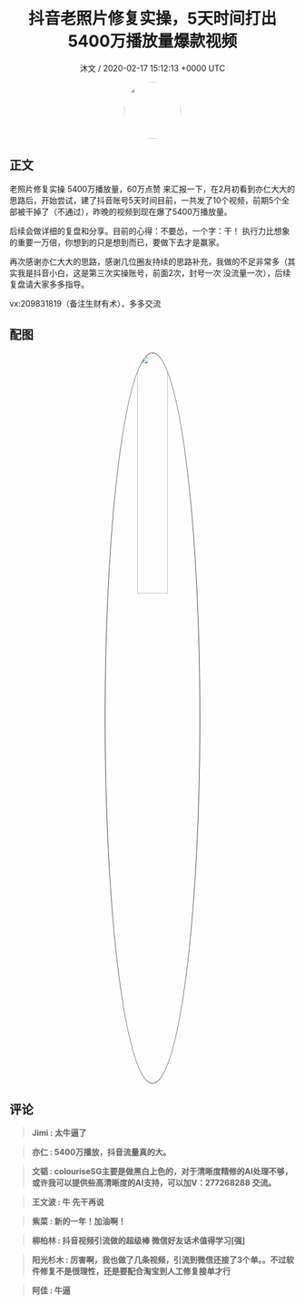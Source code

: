 <h1 align="center">抖音老照片修复实操，5天时间打出5400万播放量爆款视频</h1>
<p align="center">
    <a>沐文 / 2020-02-17 15:12:13 &#43;0000 UTC</a>
</p>

<div align="center">
    <img src="https://images.zsxq.com/FtXjMTW_v0RoXGB7sDvSQvWG--F-?e=1590940799&amp;token=kIxbL07-8jAj8w1n4s9zv64FuZZNEATmlU_Vm6zD:_9QK4qYZpDXzer8za-2ImZ-cNwU=" width="100" height="100" style="border:1px solid;border-radius:50%; color:#ffffff"/>
</div>

## 正文

<div>
 
老照片修复实操
5400万播放量，60万点赞
来汇报一下，在2月初看到亦仁大大的思路后，开始尝试，建了抖音账号5天时间目前，一共发了10个视频，前期5个全部被干掉了（不通过），昨晚的视频到现在爆了5400万播放量。

后续会做详细的复盘和分享。目前的心得：不要怂，一个字：干！  执行力比想象的重要一万倍，你想到的只是想到而已，要做下去才是赢家。

再次感谢亦仁大大的思路，感谢几位圈友持续的思路补充，我做的不足非常多（其实我是抖音小白，这是第三次实操账号，前面2次，封号一次 没流量一次），后续复盘请大家多多指导。

vx:209831819（备注生财有术），多多交流
</div>

## 配图
<div class="image" align="center">

<img src="https://images.zsxq.com/Fsq0iMPwzjtFjjclskIGGd2S4zXE?e=1590940799&amp;token=kIxbL07-8jAj8w1n4s9zv64FuZZNEATmlU_Vm6zD:E-XUugy-aQga9BYfOzYWHnuiRCE=" width="33%" height="33%" style="border:1px solid;border-radius:50%; color:#3c3f41"/>

</div>

## 评论

<div align="left">
<div>

<blockquote >
<span> <strong>Jimi : 太牛逼了 </strong></span>
</blockquote>

<blockquote >
<span> <strong>亦仁 : 5400万播放，抖音流量真的大。 </strong></span>
</blockquote>

<blockquote >
<span> <strong>文韬 : colouriseSG主要是做黑白上色的，对于清晰度精修的AI处理不够，或许我可以提供些高清晰度的AI支持，可以加V：277268288 交流。 </strong></span>
</blockquote>

<blockquote >
<span> <strong>王文波 : 牛 先干再说 </strong></span>
</blockquote>

<blockquote >
<span> <strong>紫菜 : 新的一年！加油啊！ </strong></span>
</blockquote>

<blockquote >
<span> <strong>柳柏林 : 抖音视频引流做的超级棒
微信好友话术值得学习[强] </strong></span>
</blockquote>

<blockquote >
<span> <strong>阳光杉木 : 厉害啊，我也做了几条视频，引流到微信还接了3个单。。不过软件修复不是很理性，还是要配合淘宝到人工修复接单才行 </strong></span>
</blockquote>

<blockquote >
<span> <strong>阿佳 : 牛逼 </strong></span>
</blockquote>

</div>
</div>